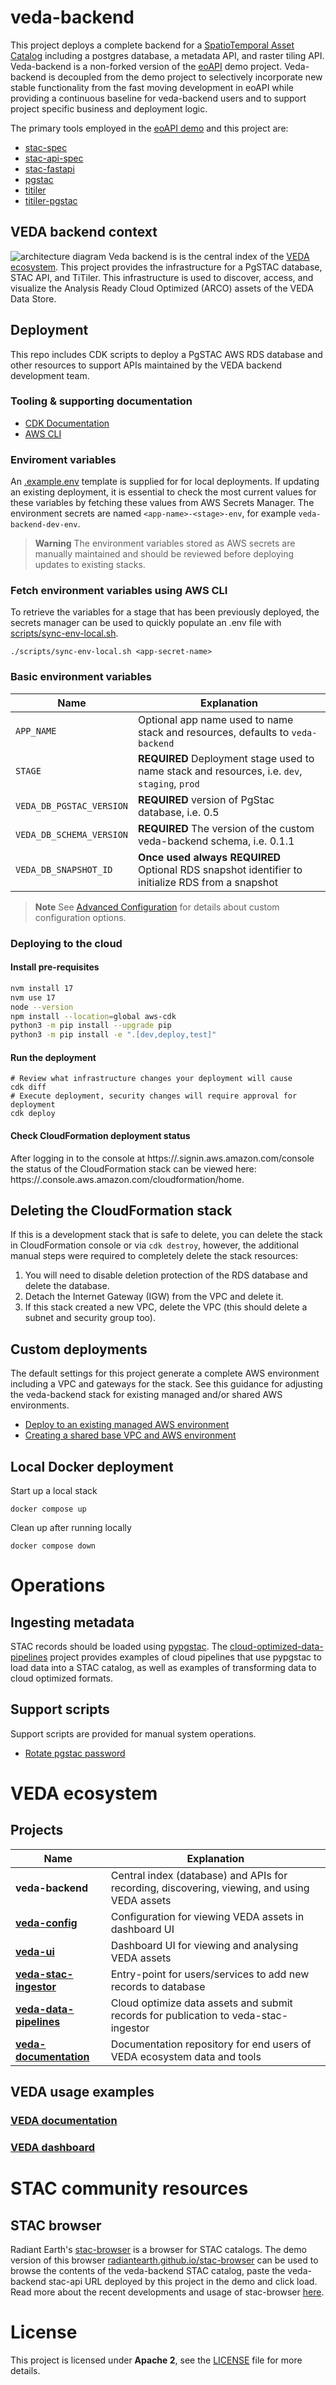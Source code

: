 # veda-backend
This project deploys a complete backend for a [SpatioTemporal Asset Catalog](https://stacspec.org/) including a postgres database, a metadata API, and raster tiling API. Veda-backend is a non-forked version of the [eoAPI](https://github.com/developmentseed/eoAPI) demo project. Veda-backend is decoupled from the demo project to selectively incorporate new stable functionality from the fast moving development in eoAPI while providing a continuous baseline for veda-backend users and to support project specific business and deployment logic.

The primary tools employed in the [eoAPI demo](https://github.com/developmentseed/eoAPI) and this project are:
- [stac-spec](https://github.com/radiantearth/stac-spec)
- [stac-api-spec](https://github.com/radiantearth/stac-api-spec)
- [stac-fastapi](https://github.com/stac-utils/stac-fastapi)
- [pgstac](https://github.com/stac-utils/pgstac)
- [titiler](https://github.com/developmentseed/titiler)
- [titiler-pgstac](https://github.com/stac-utils/titiler-pgstac)

## VEDA backend context
![architecture diagram](.readme/veda-backend.drawio.svg)
Veda backend is is the central index of the [VEDA ecosystem](#veda-ecosystem). This project provides the infrastructure for a PgSTAC database, STAC API, and TiTiler. This infrastructure is used to discover, access, and visualize the Analysis Ready Cloud Optimized (ARCO) assets of the VEDA Data Store.

## Deployment

This repo includes CDK scripts to deploy a PgSTAC AWS RDS database and other resources to support APIs maintained by the VEDA backend development team.

### Tooling & supporting documentation

- [CDK Documentation](https://docs.aws.amazon.com/cdk/v2/guide/getting_started.html)
- [AWS CLI](https://docs.aws.amazon.com/cli/latest/userguide/cli-chap-getting-started.html)

### Enviroment variables

An [.example.env](.example.env) template is supplied for for local deployments. If updating an existing deployment, it is essential to check the most current values for these variables by fetching these values from AWS Secrets Manager. The environment secrets are named `<app-name>-<stage>-env`, for example `veda-backend-dev-env`.
> **Warning** The environment variables stored as AWS secrets are manually maintained and should be reviewed before deploying updates to existing stacks.

### Fetch environment variables using AWS CLI

To retrieve the variables for a stage that has been previously deployed, the secrets manager can be used to quickly populate an .env file with [scripts/sync-env-local.sh](scripts/sync-env-local.sh). 

```
./scripts/sync-env-local.sh <app-secret-name>
```
### Basic environment variables
| Name | Explanation |
| --- | --- |
| `APP_NAME` | Optional app name used to name stack and resources, defaults to `veda-backend` |
| `STAGE` | **REQUIRED** Deployment stage used to name stack and resources, i.e. `dev`, `staging`, `prod` |
| `VEDA_DB_PGSTAC_VERSION` | **REQUIRED** version of PgStac database, i.e. 0.5 |
| `VEDA_DB_SCHEMA_VERSION` | **REQUIRED** The version of the custom veda-backend schema, i.e. 0.1.1 |
| `VEDA_DB_SNAPSHOT_ID` | **Once used always REQUIRED** Optional RDS snapshot identifier to initialize RDS from a snapshot |
> **Note** See [Advanced Configuration](docs/advanced_configuration.md) for details about custom configuration options.

### Deploying to the cloud

#### Install pre-requisites

```bash
nvm install 17
nvm use 17
node --version
npm install --location=global aws-cdk
python3 -m pip install --upgrade pip
python3 -m pip install -e ".[dev,deploy,test]"
```

#### Run the deployment

```
# Review what infrastructure changes your deployment will cause
cdk diff
# Execute deployment, security changes will require approval for deployment
cdk deploy
```

#### Check CloudFormation deployment status

After logging in to the console at https://<account number>.signin.aws.amazon.com/console the status of the CloudFormation stack can be viewed here: https://<aws-region>.console.aws.amazon.com/cloudformation/home.
  
## Deleting the CloudFormation stack

If this is a development stack that is safe to delete, you can delete the stack in CloudFormation console or via `cdk destroy`, however, the additional manual steps were required to completely delete the stack resources:

1. You will need to disable deletion protection of the RDS database and delete the database.
2. Detach the Internet Gateway (IGW) from the VPC and delete it.
3. If this stack created a new VPC, delete the VPC (this should delete a subnet and security group too).

## Custom deployments
The default settings for this project generate a complete AWS environment including a VPC and gateways for the stack. See this guidance for adjusting the veda-backend stack for existing managed and/or shared AWS environments.
- [Deploy to an existing managed AWS environment](docs/deploying_to_existing_environments.md)
- [Creating a shared base VPC and AWS environment](docs/deploying_to_existing_environments.md#optional-deploy-standalone-base-infrastructure)

## Local Docker deployment

Start up a local stack
```
docker compose up
```
Clean up after running locally
```
docker compose down
```

# Operations

## Ingesting metadata
STAC records should be loaded using [pypgstac](https://github.com/stac-utils/pgstac#pypgstac). The [cloud-optimized-data-pipelines](https://github.com/NASA-IMPACT/cloud-optimized-data-pipelines) project provides examples of cloud pipelines that use pypgstac to load data into a STAC catalog, as well as examples of transforming data to cloud optimized formats.

## Support scripts
Support scripts are provided for manual system operations.
- [Rotate pgstac password](support_scripts/README.md#rotate-pgstac-password)

# VEDA ecosystem

## Projects
| Name | Explanation |
| --- | --- |
| **veda-backend** | Central index (database) and APIs for recording, discovering, viewing, and using VEDA assets |
| [**veda-config**](https://github.com/NASA-IMPACT/veda-config) | Configuration for viewing VEDA assets in dashboard UI  |
| [**veda-ui**](https://github.com/NASA-IMPACT/veda-ui) | Dashboard UI for viewing and analysing VEDA assets |
| [**veda-stac-ingestor**](https://github.com/NASA-IMPACT/veda-stac-ingestor) |  Entry-point for users/services to add new records to database |
| [**veda-data-pipelines**](https://github.com/NASA-IMPACT/veda-data-pipelines) | Cloud optimize data assets and submit records for publication to veda-stac-ingestor |
| [**veda-documentation**](https://github.com/NASA-IMPACT/veda-documentation) | Documentation repository for end users of VEDA ecosystem data and tools |

## VEDA usage examples

### [VEDA documentation](https://nasa-impact.github.io/veda-documentation/)

### [VEDA dashboard](https://www.earthdata.nasa.gov/dashboard)

# STAC community resources

## STAC browser
Radiant Earth's [stac-browser](https://github.com/radiantearth/stac-browser) is a browser for STAC catalogs. The demo version of this browser [radiantearth.github.io/stac-browser](https://radiantearth.github.io/stac-browser/#/) can be used to browse the contents of the veda-backend STAC catalog, paste the veda-backend stac-api URL deployed by this project in the demo and click load. Read more about the recent developments and usage of stac-browser [here](https://medium.com/radiant-earth-insights/the-exciting-future-of-the-stac-browser-2351143aa24b).

# License
This project is licensed under **Apache 2**, see the [LICENSE](LICENSE) file for more details.
